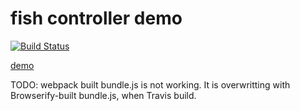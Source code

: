 # fish controller demo

[![Build Status](https://travis-ci.org/kamataryo/mermaid-websocket-demo.svg?branch=master)](https://travis-ci.org/kamataryo/mermaid-websocket-demo)

[demo](http://mermaid-websocket-demo.biwako.io)

TODO: webpack built bundle.js is not working. It is overwritting with Browserify-built bundle.js, when Travis build.
